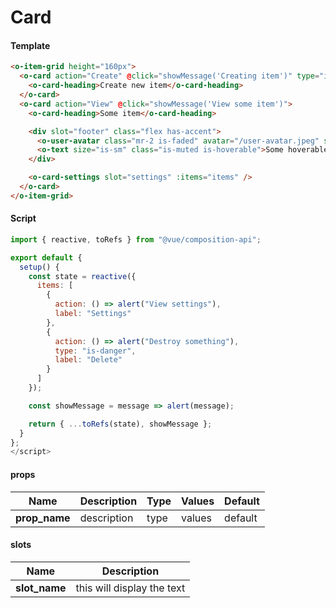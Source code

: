 # Card

<Demo componentName="examples-card-doc" />

#### Template
```html
<o-item-grid height="160px">
  <o-card action="Create" @click="showMessage('Creating item')" type="is-dashed">
    <o-card-heading>Create new item</o-card-heading>
  </o-card>
  <o-card action="View" @click="showMessage('View some item')">
    <o-card-heading>Some item</o-card-heading>

    <div slot="footer" class="flex has-accent">
      <o-user-avatar class="mr-2 is-faded" avatar="/user-avatar.jpeg" size="is-tiny" />
      <o-text size="is-sm" class="is-muted is-hoverable">Some hoverable text</o-text>
    </div>

    <o-card-settings slot="settings" :items="items" />
  </o-card>
</o-item-grid>
```

#### Script
```js
import { reactive, toRefs } from "@vue/composition-api";

export default {
  setup() {
    const state = reactive({
      items: [
        {
          action: () => alert("View settings"),
          label: "Settings"
        },
        {
          action: () => alert("Destroy something"),
          type: "is-danger",
          label: "Delete"
        }
      ]
    });

    const showMessage = message => alert(message);

    return { ...toRefs(state), showMessage };
  }
};
</script>
```

#### props

|Name|Description|Type|Values|Default|
|---|---|---|---|---|
|**prop_name**|description|type|values|default|

#### slots

|Name|Description|
|---|---|
|**slot_name**|this will display the text|

